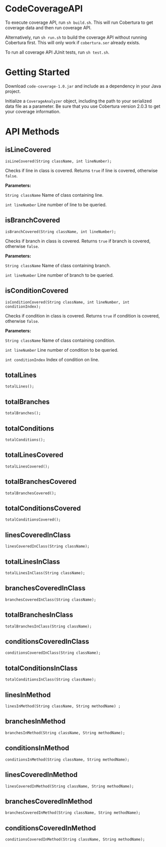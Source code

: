 # CodeCoverageAPI

To execute coverage API, run `sh build.sh`. This will run Cobertura to get coverage data and then run coverage API.

Alternatively, run `sh run.sh` to build the coverage API without running Cobertura first. This will only work if `cobertura.ser` already exists.

To run all coverage API JUnit tests, run `sh test.sh`.

# Getting Started

Download `code-coverage-1.0.jar` and include as a dependency in your Java project.

Initialize a `CoverageAnalyzer` object, including the path to your serialized data file as a parameter. Be sure that you use Cobertura version 2.0.3 to get your coverage information.

# API Methods

## isLineCovered

```
isLineCovered(String className, int lineNumber);
```

Checks if line in class is covered. Returns `true` if line is covered, otherwise `false`.

**Parameters:**

`String className` Name of class containing line.

`int lineNumber` Line number of line to be queried.

## isBranchCovered

```
isBranchCovered(String className, int lineNumber);
```

Checks if branch in class is covered. Returns `true` if branch is covered, otherwise `false`.

**Parameters:**

`String className` Name of class containing branch.

`int lineNumber` Line number of branch to be queried.

## isConditionCovered

```
isConditionCovered(String className, int lineNumber, int conditionIndex);
```

Checks if condition in class is covered. Returns `true` if condition is covered, otherwise `false`.

**Parameters:**

`String className` Name of class containing condition.

`int lineNumber` Line number of condition to be queried.

`int conditionIndex` Index of condition on line.

## totalLines

```
totalLines();
```

## totalBranches

```
totalBranches();
```

## totalConditions

```
totalConditions();
```

## totalLinesCovered

```
totalLinesCovered();
```

## totalBranchesCovered

```
totalBranchesCovered();
```

## totalConditionsCovered

```
totalConditionsCovered();
```

## linesCoveredInClass

```
linesCoveredInClass(String className);
```

## totalLinesInClass

```
totalLinesInClass(String className);
```

## branchesCoveredInClass

```
branchesCoveredInClass(String className);
```

## totalBranchesInClass

```
totalBranchesInClass(String className);
```

## conditionsCoveredInClass

```
conditionsCoveredInClass(String className);
```

## totalConditionsInClass

```
totalConditionsInClass(String className);
```

## linesInMethod

```
linesInMethod(String className, String methodName) ;
```

## branchesInMethod

```
branchesInMethod(String className, String methodName);
```

## conditionsInMethod

```
conditionsInMethod(String className, String methodName);
```

## linesCoveredInMethod

```
linesCoveredInMethod(String className, String methodName);
```

## branchesCoveredInMethod

```
branchesCoveredInMethod(String className, String methodName);
```

## conditionsCoveredInMethod

```
conditionsCoveredInMethod(String className, String methodName);
```
